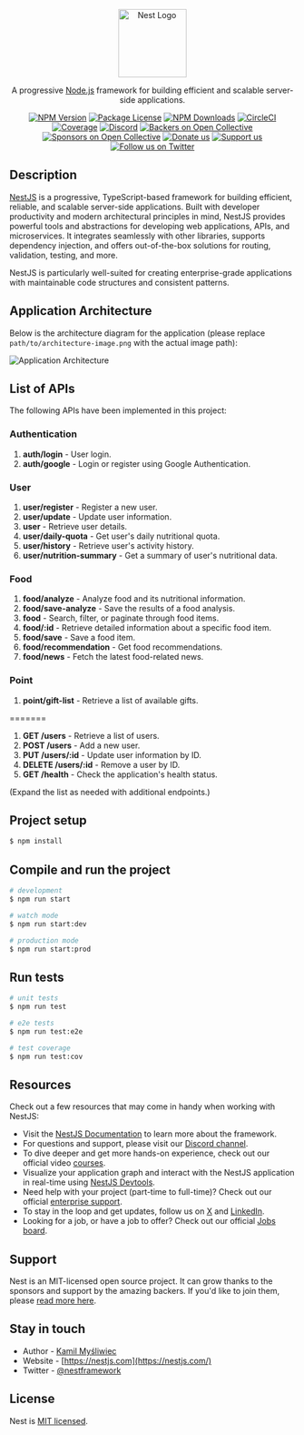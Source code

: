 <p align="center">
  <a href="http://nestjs.com/" target="blank"><img src="https://nestjs.com/img/logo-small.svg" width="120" alt="Nest Logo" /></a>
</p>

[circleci-image]: https://img.shields.io/circleci/build/github/nestjs/nest/master?token=abc123def456
[circleci-url]: https://circleci.com/gh/nestjs/nest

<p align="center">A progressive <a href="http://nodejs.org" target="_blank">Node.js</a> framework for building efficient and scalable server-side applications.</p>
<p align="center">
<a href="https://www.npmjs.com/~nestjscore" target="_blank"><img src="https://img.shields.io/npm/v/@nestjs/core.svg" alt="NPM Version" /></a>
<a href="https://www.npmjs.com/~nestjscore" target="_blank"><img src="https://img.shields.io/npm/l/@nestjs/core.svg" alt="Package License" /></a>
<a href="https://www.npmjs.com/~nestjscore" target="_blank"><img src="https://img.shields.io/npm/dm/@nestjs/common.svg" alt="NPM Downloads" /></a>
<a href="https://circleci.com/gh/nestjs/nest" target="_blank"><img src="https://img.shields.io/circleci/build/github/nestjs/nest/master" alt="CircleCI" /></a>
<a href="https://coveralls.io/github/nestjs/nest?branch=master" target="_blank"><img src="https://coveralls.io/repos/github/nestjs/nest/badge.svg?branch=master#9" alt="Coverage" /></a>
<a href="https://discord.gg/G7Qnnhy" target="_blank"><img src="https://img.shields.io/badge/discord-online-brightgreen.svg" alt="Discord"/></a>
<a href="https://opencollective.com/nest#backer" target="_blank"><img src="https://opencollective.com/nest/backers/badge.svg" alt="Backers on Open Collective" /></a>
<a href="https://opencollective.com/nest#sponsor" target="_blank"><img src="https://opencollective.com/nest/sponsors/badge.svg" alt="Sponsors on Open Collective" /></a>
<a href="https://paypal.me/kamilmysliwiec" target="_blank"><img src="https://img.shields.io/badge/Donate-PayPal-ff3f59.svg" alt="Donate us"/></a>
<a href="https://opencollective.com/nest#sponsor"  target="_blank"><img src="https://img.shields.io/badge/Support%20us-Open%20Collective-41B883.svg" alt="Support us"></a>
<a href="https://twitter.com/nestframework" target="_blank"><img src="https://img.shields.io/twitter/follow/nestframework.svg?style=social&label=Follow" alt="Follow us on Twitter"></a>
</p>

## Description

[NestJS](https://github.com/nestjs/nest) is a progressive, TypeScript-based framework for building efficient, reliable, and scalable server-side applications. Built with developer productivity and modern architectural principles in mind, NestJS provides powerful tools and abstractions for developing web applications, APIs, and microservices. It integrates seamlessly with other libraries, supports dependency injection, and offers out-of-the-box solutions for routing, validation, testing, and more.

NestJS is particularly well-suited for creating enterprise-grade applications with maintainable code structures and consistent patterns.


## Application Architecture

Below is the architecture diagram for the application (please replace `path/to/architecture-image.png` with the actual image path):

![Application Architecture](path/to/architecture-image.png)


## List of APIs

The following APIs have been implemented in this project:


### Authentication
1. **auth/login** - User login.
2. **auth/google** - Login or register using Google Authentication.

### User
1. **user/register** - Register a new user.
2. **user/update** - Update user information.
3. **user** - Retrieve user details.
4. **user/daily-quota** - Get user's daily nutritional quota.
5. **user/history** - Retrieve user's activity history.
6. **user/nutrition-summary** - Get a summary of user's nutritional data.

### Food
1. **food/analyze** - Analyze food and its nutritional information.
2. **food/save-analyze** - Save the results of a food analysis.
3. **food** - Search, filter, or paginate through food items.
4. **food/:id** - Retrieve detailed information about a specific food item.
5. **food/save** - Save a food item.
6. **food/recommendation** - Get food recommendations.
7. **food/news** - Fetch the latest food-related news.

### Point
1. **point/gift-list** - Retrieve a list of available gifts.

=======
1. **GET /users** - Retrieve a list of users.
2. **POST /users** - Add a new user.
3. **PUT /users/:id** - Update user information by ID.
4. **DELETE /users/:id** - Remove a user by ID.
5. **GET /health** - Check the application's health status.

(Expand the list as needed with additional endpoints.)


## Project setup

```bash
$ npm install
```

## Compile and run the project

```bash
# development
$ npm run start

# watch mode
$ npm run start:dev

# production mode
$ npm run start:prod
```

## Run tests

```bash
# unit tests
$ npm run test

# e2e tests
$ npm run test:e2e

# test coverage
$ npm run test:cov
```

## Resources

Check out a few resources that may come in handy when working with NestJS:

- Visit the [NestJS Documentation](https://docs.nestjs.com) to learn more about the framework.
- For questions and support, please visit our [Discord channel](https://discord.gg/G7Qnnhy).
- To dive deeper and get more hands-on experience, check out our official video [courses](https://courses.nestjs.com/).
- Visualize your application graph and interact with the NestJS application in real-time using [NestJS Devtools](https://devtools.nestjs.com).
- Need help with your project (part-time to full-time)? Check out our official [enterprise support](https://enterprise.nestjs.com).
- To stay in the loop and get updates, follow us on [X](https://x.com/nestframework) and [LinkedIn](https://linkedin.com/company/nestjs).
- Looking for a job, or have a job to offer? Check out our official [Jobs board](https://jobs.nestjs.com).

## Support

Nest is an MIT-licensed open source project. It can grow thanks to the sponsors and support by the amazing backers. If you'd like to join them, please [read more here](https://docs.nestjs.com/support).

## Stay in touch

- Author - [Kamil Myśliwiec](https://twitter.com/kammysliwiec)
- Website - [https://nestjs.com](https://nestjs.com/)
- Twitter - [@nestframework](https://twitter.com/nestframework)

## License

Nest is [MIT licensed](https://github.com/nestjs/nest/blob/master/LICENSE).
